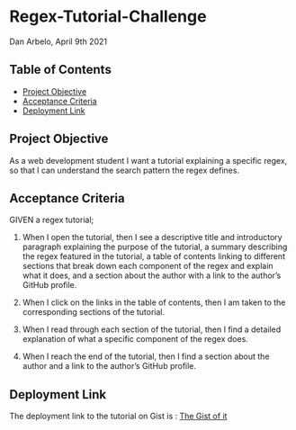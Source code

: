 # Regex-Tutorial-Challenge

Dan Arbelo, April 9th 2021

## Table of Contents
* [Project Objective](#project-objective)
* [Acceptance Criteria](#acceptance-criteria)
* [Deployment Link](#deployment-link)




## Project Objective
As a web development student I want a tutorial explaining a specific regex, so that I can understand the search pattern the regex defines.

## Acceptance Criteria
GIVEN a regex tutorial;

1) When I open the tutorial, then I see a descriptive title and introductory paragraph explaining the purpose of the tutorial, a summary describing the regex featured in the tutorial, a table of contents linking to different sections that break down each component of the regex and explain what it does, and a section about the author with a link to the author’s GitHub profile.

2) When I click on the links in the table of contents, then I am taken to the corresponding sections of the tutorial.

3) When I read through each section of the tutorial, then I find a detailed explanation of what a specific component of the regex does.

4) When I reach the end of the tutorial, then I find a section about the author and a link to the author’s GitHub profile.

## Deployment Link
The deployment link to the tutorial on Gist is : 
[The Gist of it](https://gist.github.com/Govepitr/66dbf4e2a570ce3e23bded2e0deae5d9) 